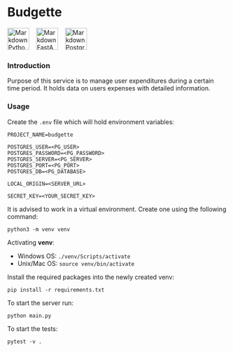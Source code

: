 # Budgette
<img src="https://cdn3.iconfinder.com/data/icons/logos-and-brands-adobe/512/267_Python-512.png"
     alt="Markdown Python icon"
     height="50px"
/>&nbsp;&nbsp;&nbsp;
<img src="https://cdn.worldvectorlogo.com/logos/fastapi.svg"
     alt="Markdown FastAPI icon"
     height="50px"
/>&nbsp;&nbsp;&nbsp;
<img src="https://wiki.postgresql.org/images/a/a4/PostgreSQL_logo.3colors.svg"
     alt="Markdown Postgre icon"
     height="50px"
/>&nbsp;&nbsp;&nbsp;
### Introduction
Purpose of this service is to manage user expenditures during a certain time period.
It holds data on users expenses with detailed information.

### Usage

Create the `.env` file which will hold environment variables:
```buildoutcfg
PROJECT_NAME=budgette

POSTGRES_USER=<PG_USER>
POSTGRES_PASSWORD=<PG_PASSWORD>
POSTGRES_SERVER=<PG_SERVER>
POSTGRES_PORT=<PG_PORT>
POSTGRES_DB=<PG_DATABASE>

LOCAL_ORIGIN=<SERVER_URL>

SECRET_KEY=<YOUR_SECRET_KEY>
```

It is advised to work in a virtual environment. Create one using the following command:
```
python3 -m venv venv
```

Activating **venv**:
- Windows OS: `./venv/Scripts/activate`
- Unix/Mac OS: `source venv/bin/activate`

Install the required packages into the newly created venv:
```
pip install -r requirements.txt
```

To start the server run:
```
python main.py
```

To start the tests:
```
pytest -v .
```